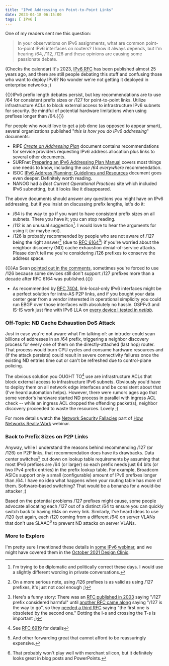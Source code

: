 ```yaml
---
title: "IPv6 Addressing on Point-to-Point Links"
date: 2023-04-18 06:15:00
tags: [ IPv6 ]
---
```

One of my readers sent me this question:

> In your observations on IPv6 assignments, what are common point-to-point IPv6 interfaces on routers?  I know it always depends, but I'm hearing /64, /112, /126 and these opinions are causing some passionate debate.

(Checks the calendar) It's 2023, [IPv6 RFC](https://www.rfc-editor.org/rfc/rfc2460) has been published almost 25 years ago, and there are still people debating this stuff and confusing those who want to deploy IPv6? No wonder we're not getting it deployed in enterprise networks ;)
<!--more-->
{{<tldr model="ChatGPT GPT-4">}}IPv6 prefix length debates persist, but key recommendations are to use /64 for consistent prefix sizes or /127 for point-to-point links. Utilize infrastructure ACLs to block external access to infrastructure IPv6 subnets for security. Be mindful of potential hardware limitations when using prefixes longer than /64.{{</tldr>}}

For people who would love to get a job done (as opposed to appear smart), several organizations published "_this is how you do IPv6 addressing_" documents:

* RIPE _[Create an Addressing Plan](https://www.ripe.net/publications/ipv6-info-centre/deployment-planning/create-an-addressing-plan)_ document contains recommendations for service providers requesting IPv6 address allocation plus links to several other documents.
* SURFnet [Preparing an IPv6 Addressing Plan Manual](https://www.ripe.net/support/training/material/IPv6-for-LIRs-Training-Course/Preparing-an-IPv6-Addressing-Plan.pdf) covers most things one needs to know, including the _use /64 everywhere_ recommendation.
* ISOC [IPv6 Address Planning: Guidelines and Resources](https://www.internetsociety.org/resources/deploy360/2013/ipv6-address-planning-guidelines-for-ipv6-address-allocation/) document goes even deeper. Definitely worth reading.
* NANOG had a _Best Current Operational Practices_ site which included IPv6 subnetting, but it looks like it disappeared.

The above documents should answer any questions you might have on IPv6 addressing, but if you insist on discussing prefix lengths, let's do it:

* /64 is the way to go if you want to have consistent prefix sizes on all subnets. There you have it; you can stop reading.
* /112 is an unusual suggestion[^PC]. I would love to hear the arguments for using it (or maybe not).
* /126 is probably recommended by people who are not aware of /127 being the right answer[^HIP] (due to [RFC 6164](https://www.rfc-editor.org/rfc/rfc6164)[^6164]) if you're worried about the neighbor discovery (ND) cache exhaustion denial-of-service attacks. Please don't tell me you're considering /126 prefixes to conserve the address space.

{{<note warn>}}As Sean [pointed out in the comments](/2023/04/ipv6-p2p-addressing/#1763), sometimes you're forced to use /126 because some devices still don't support /127 prefixes more than a decade after RFC 6164 was published.{{</note>}}

* As recommended by [RFC 7404](https://www.rfc-editor.org/rfc/rfc7404.html), link-local-only IPv6 interfaces might be a perfect solution for intra-AS P2P links, and if you bought your data center gear from a vendor interested in operational simplicity you could run EBGP over those interfaces with absolutely no hassle. OSPFv3 and IS-IS work just fine with IPv6 LLA on [every device I tested in _netlab_](https://netlab.tools/platforms/#supported-configuration-modules).

[^HIP]: On a more serious note, using /126 prefixes is as valid as using /127 prefixes, it's just not cool enough ;)

[^PC]: I'm trying to be diplomatic and politically correct these days. I would use a slightly different wording in private conversations.

[^6164]: Here's a funny story: There was an [RFC published in 2003](https://www.rfc-editor.org/rfc/rfc3627) saying "/127 prefix considered harmful" until [another RFC came along](https://www.rfc-editor.org/rfc/rfc6164) saying "/127 is the way to go", so they [needed a third RFC](https://www.rfc-editor.org/rfc/rfc6547) saying "the first one is obsoleted by the second one." Dotting the I-s and crossing the T-s is important ;)

### Off-Topic: ND Cache Exhaustion DoS Attack

Just in case you're not aware what I'm talking of: an intruder could scan billions of addresses in an /64 prefix, triggering a neighbor discovery process for every one of them on the directly-attached (last hop) router. That process would burn CPU cycles and consume hardware resources and (if the attack persists) could result in severe connectivity failures once the existing ND entries time out or can't be refreshed due to control-plane policing.

The obvious solution you OUGHT TO[^YRS] use are infrastructure ACLs that block external access to infrastructure IPv6 subnets. Obviously you'd have to deploy them on all network edge interfaces and be consistent about that (I've heard automation helps). However, there were rumors ages ago that some vendor's hardware started ND process in parallel with ingress ACL check -- while an ingress ACL dropped the offending packet(s), neighbor discovery proceeded to waste the resources. Lovely ;)

For more details watch the [Network Security Fallacies](https://my.ipspace.net/bin/list?id=Net101#NETSEC) part of [How Networks Really Work](https://www.ipspace.net/How_Networks_Really_Work) webinar.

[^YRS]: See [RFC 6919](https://www.rfc-editor.org/rfc/rfc6919) for details

### Back to Prefix Sizes on P2P Links

Anyway, while I understand the reasons behind recommending /127 (or /126) on P2P links, that recommendation does have its drawbacks. Data center switches[^FG] cut down on lookup table requirements by assuming that most IPv6 prefixes are /64 (or larger) so each prefix needs just 64 bits (or two IPv4 prefix entries) in the prefix lookup table. For example, Broadcom ASICs support only a small (configurable) amount of IPv6 prefixes longer than /64. I have no idea what happens when your routing table has more of them. Software-based switching? That would be a bonanza for a would-be attacker ;)

[^FG]: And other forwarding great that cannot afford to be reassuringly expensive.

Based on the potential problems /127 prefixes might cause, some people advocate allocating each /127 out of a distinct /64 to ensure you can quickly switch back to having /64s on every link. 
Similarly, I've heard ideas to use /120 (yet again, each /120 coming from a different /64) on server VLANs that don't use SLAAC[^MC] to prevent ND attacks on server VLANs.

### More to Explore

I'm pretty sure I mentioned these details in [some IPv6 webinar](https://www.ipspace.net/IPv6), and we might have covered them in the [October 2021 Design Clinic](https://my.ipspace.net/bin/list?id=Design#2021_10).

[^MC]: That probably won't play well with merchant silicon, but it definitely looks great in blog posts and PowerPoints.
